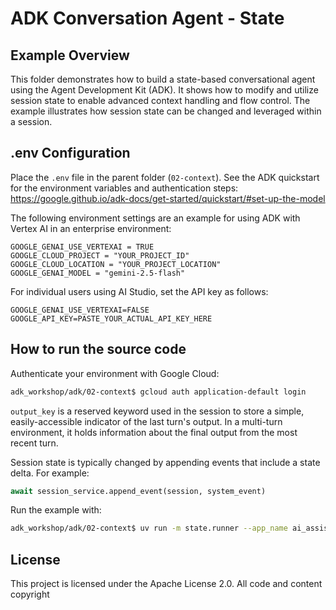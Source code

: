 # ADK Conversation Agent - State

## Example Overview
This folder demonstrates how to build a state-based conversational agent using the Agent Development Kit (ADK). It shows how to modify and utilize session state to enable advanced context handling and flow control. The example illustrates how session state can be changed and leveraged within a session.

## .env Configuration

Place the `.env` file in the parent folder (`02-context`). See the ADK quickstart for the environment variables and authentication steps:
https://google.github.io/adk-docs/get-started/quickstart/#set-up-the-model

The following environment settings are an example for using ADK with Vertex AI in an enterprise environment:

```
GOOGLE_GENAI_USE_VERTEXAI = TRUE
GOOGLE_CLOUD_PROJECT = "YOUR_PROJECT_ID"
GOOGLE_CLOUD_LOCATION = "YOUR_PROJECT_LOCATION"
GOOGLE_GENAI_MODEL = "gemini-2.5-flash"
```

For individual users using AI Studio, set the API key as follows:

```
GOOGLE_GENAI_USE_VERTEXAI=FALSE
GOOGLE_API_KEY=PASTE_YOUR_ACTUAL_API_KEY_HERE
```

## How to run the source code

Authenticate your environment with Google Cloud:

```bash
adk_workshop/adk/02-context$ gcloud auth application-default login
```

`output_key` is a reserved keyword used in the session to store a simple, easily-accessible indicator of the last turn's output. In a multi-turn environment, it holds information about the final output from the most recent turn.

Session state is typically changed by appending events that include a state delta. For example:

```python
await session_service.append_event(session, system_event)
```

Run the example with:

```bash
adk_workshop/adk/02-context$ uv run -m state.runner --app_name ai_assist --user_id forus
```

## License

This project is licensed under the Apache License 2.0. All code and content copyright